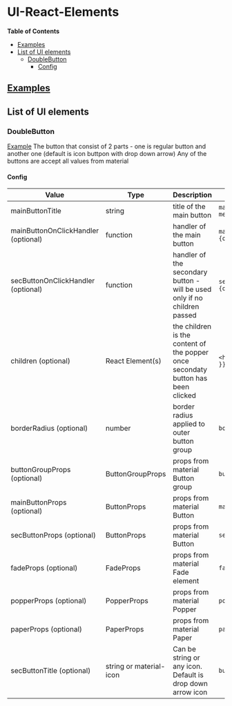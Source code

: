 # UI-React-Elements

**Table of Contents**

- [Examples](#-examples--https---dylcgithubio-ui-react-elements--)
- [List of UI elements](#list-of-ui-elements)
  - [DoubleButton](#doublebutton)
    - [Config](#config)

## [Examples](https://dylc.github.io/ui-react-elements/)

## List of UI elements

### DoubleButton

[Example](https://dylc.github.io/ui-react-elements/?path=/story/components-button--default)
The button that consist of 2 parts - one is regular button and another one (default is icon buttpon with drop down arrow)
Any of the buttons are accept all values from material

#### Config

| Value                               | Type                    | Description                                                                      | Example                                         | More                                                          |
| ----------------------------------- | ----------------------- | -------------------------------------------------------------------------------- | ----------------------------------------------- | ------------------------------------------------------------- |
| mainButtonTitle                     | string                  | title of the main button                                                         | `mainButtonTitle="Click me"`                    |                                                               |
| mainButtonOnClickHandler (optional) | function                | handler of the main button                                                       | `mainButtonOnClickHandler={onClickHandler}`     |                                                               |
| secButtonOnClickHandler (optional)  | function                | handler of the secondary button - will be used only if no children passed        | `secButtonOnClickHandler={onClickHandler}`      |                                                               |
| children (optional)                 | React Element(s)        | the children is the content of the popper once secondaty button has been clicked | `<h3 style={{ margin: 8 }}> Hello there </h3> ` | has any ts type                                               |
| borderRadius (optional)             | number                  | border radius applied to outer button group                                      | `borderRadius={12}`                             | default is 4                                                  |
| buttonGroupProps (optional)         | ButtonGroupProps        | props from material Button group                                                 | `buttonGroupProps={{}}`                         | [Button Group API](https://material-ui.com/api/button-group/) |
| mainButtonProps (optional)          | ButtonProps             | props from material Button                                                       | `mainButtonProps={{}}`                          | [Button API](https://material-ui.com/api/button/)             |
| secButtonProps (optional)           | ButtonProps             | props from material Button                                                       | `secButtonProps={{}}`                           | [Button API](https://material-ui.com/api/button/)             |
| fadeProps (optional)                | FadeProps               | props from material Fade element                                                 | `fadeProps={{}}`                                | [Fade API](https://material-ui.com/api/fade/)                 |
| popperProps (optional)              | PopperProps             | props from material Popper                                                       | `popperProps={{}}`                              | [Popper API](https://material-ui.com/api/popper/)             |
| paperProps (optional)               | PaperProps              | props from material Paper                                                        | `paperProps={{}}`                               | [Paper API](https://material-ui.com/api/paper/)               |
| secButtonTitle (optional)           | string or material-icon | Can be string or any icon. Default is drop down arrow icon                       | `buttonGroupProps={{}}`                         |                                                               |
